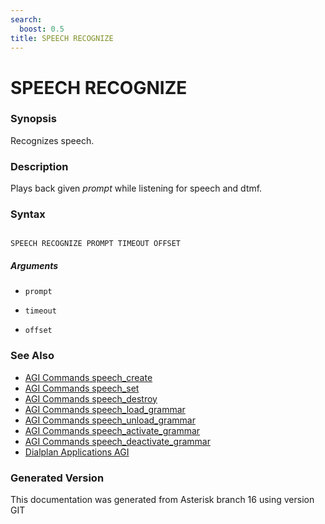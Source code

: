 ```yaml
---
search:
  boost: 0.5
title: SPEECH RECOGNIZE
---
```


# SPEECH RECOGNIZE

### Synopsis

Recognizes speech.

### Description

Plays back given _prompt_ while listening for speech and dtmf.<br>


### Syntax


```

SPEECH RECOGNIZE PROMPT TIMEOUT OFFSET 
```
##### Arguments


* `prompt`

* `timeout`

* `offset`

### See Also

* [AGI Commands speech_create](/Asterisk_16_Documentation/API_Documentation/AGI_Commands/speech_create)
* [AGI Commands speech_set](/Asterisk_16_Documentation/API_Documentation/AGI_Commands/speech_set)
* [AGI Commands speech_destroy](/Asterisk_16_Documentation/API_Documentation/AGI_Commands/speech_destroy)
* [AGI Commands speech_load_grammar](/Asterisk_16_Documentation/API_Documentation/AGI_Commands/speech_load_grammar)
* [AGI Commands speech_unload_grammar](/Asterisk_16_Documentation/API_Documentation/AGI_Commands/speech_unload_grammar)
* [AGI Commands speech_activate_grammar](/Asterisk_16_Documentation/API_Documentation/AGI_Commands/speech_activate_grammar)
* [AGI Commands speech_deactivate_grammar](/Asterisk_16_Documentation/API_Documentation/AGI_Commands/speech_deactivate_grammar)
* [Dialplan Applications AGI](/Asterisk_16_Documentation/API_Documentation/Dialplan_Applications/AGI)


### Generated Version

This documentation was generated from Asterisk branch 16 using version GIT 